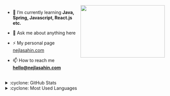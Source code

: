 <img src="https://media.giphy.com/media/S2u9Ldmx480O4/giphy.gif" align="right" width="266" height="166">

- 🌱 I’m currently learning **Java, Spring, Javascript, React.js etc.**

- 💬 Ask me about anything here

- ⚡ My personal page [nejlasahin.com](https://nejlasahin.com/)

- 📫 How to reach me **hello@nejlasahin.com**

<br />

<details>
<summary>:cyclone: GitHub Stats</summary>
<img src="https://github-readme-stats.vercel.app/api?username=nejlasahin&show_icons=true" >
</details>

<details>
<summary>:cyclone:  Most Used Languages</summary>
<img src="https://github-readme-stats.vercel.app/api/top-langs/?username=nejlasahin&layout=compact" >
</details>




